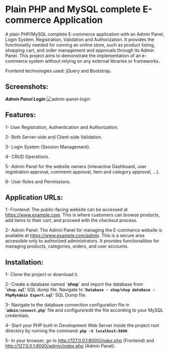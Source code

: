 # Plain PHP and MySQL complete E-commerce Application
A plain PHP/MySQL complete E-commerce application with an Admin Panel, Login System, Registration, Validation and Authorization. It provides the functionality needed for running an online store, such as product listing, shopping cart, and order management and approvals through its Admin Panel. This project aims to demonstrate the implementation of an e-commerce system without relying on any external libraries or frameworks.

Frontend technologies used: jQuery and Bootstrap.

## Screenshots:
***Admin Panel Login***
![admin-panel-login](https://github.com/AhmedYahyaE/plain-php-ecommerce/assets/118033266/fd26152d-fd25-4367-9334-7f10c048bea7)

## Features:
1- User Registration, Authentication and Authorization.

2- Both Server-side and Client-side Validation.

3- Login System (Session Management).

4- CRUD Operations.

5- Admin Panel for the website owners (interactive Dashboard, user registration approval, commemt approval, item and category approval, ...).

6- User Roles and Permissions.

## Application URLs:
1- Frontend: The public-facing website can be accessed at https://www.example.com. This is where customers can browse products, add items to their cart, and proceed with the checkout process.

2- Admin Panel: The Admin Panel for managing the E-commerce website is available at https://www.example.com/admin. This is a secure area accessible only to authorized administrators. It provides functionalities for managing products, categories, orders, and user accounts.

## Installation:
1- Clone the project or download it.

2- Create a database named **\`shop\`** and import the database from '**`shop.sql`**' SQL dump file. Navigate to '**`Database - shop`**/**`shop database - PhpMyAdmin Export.sql`**' SQL Dump file.

3- Navigate to the database connection configuration file in '**`admin/connect.php`**' file and configure/edit the file according to your MySQL credentials.

4- Start your PHP built-in Development Web Server inside the project root directory by running the command: **`php -S localhost:8000`**.

5- In your browser, go to http://127.0.0.1:8000/index.php (Frontend) and http://127.0.0.1:8000/admin/index.php (Admin Panel).
